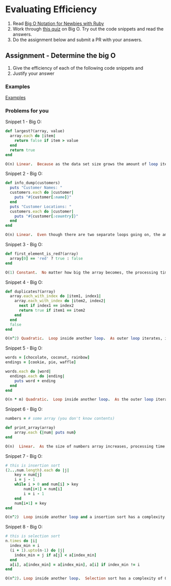 # Evaluating Efficiency

1. Read [Big O Notation for Newbies with Ruby](http://www.datakicks.com/2016/06/04/big-o-notation.html)
2. Work through [this quiz](http://www.codequizzes.com/computer-science/beginner/big-o-algorithms) on Big O. Try out the code snippets and read the answers.
3. Do the assignment below and submit a PR with your answers.


## Assignment - Determine the big O
1) Give the efficiency of each of the following code snippets and
2) Justify your answer

### Examples
[Examples](examples.md)

### Problems for you

Snippet 1 - Big O:
```ruby
def largest?(array, value)
  array.each do |item|
    return false if item > value
  end
  return true
end

O(n) Linear.  Because as the data set size grows the amount of loop iterations grows linearly.


```

Snippet 2 - Big O:
```ruby
def info_dump(customers)
  puts "Customer Names: "
  customers.each do |customer|
    puts "#{customer[:name]}"
  end
  puts "Customer Locations: "
  customers.each do |customer|
    puts "#{customer[:country]}"
  end
end

O(n) Linear.  Even though there are two separate loops going on, the amount of loop iterations grow linearly as the data size increases.

```

Snippet 3 - Big O:
```ruby
def first_element_is_red?(array)
  array[0] == 'red' ? true : false
end

O(1) Constant.  No matter how big the array becomes, the processing time to access the array[0] will be always the same.  
```

Snippet 4 - Big O:
```ruby
def duplicates?(array)
  array.each_with_index do |item1, index1|
    array.each_with_index do |item2, index2|
      next if index1 == index2
      return true if item1 == item2
    end
  end
  false
end

O(n^2) Quadratic.  Loop inside another loop.  As outer loop iterates, inner loop runs the same times(the length of the given array) as outer loop's iteration times. As the data size increases, processing time will be n * n, which makes it n^2.

```

Snippet 5 - Big O:
```ruby
words = [chocolate, coconut, rainbow]
endings = [cookie, pie, waffle]

words.each do |word|
  endings.each do |ending|
    puts word + ending
  end
end

O(n * m) Quadratic.  Loop inside another loop.  As the outer loop iterates, for every word in words array(n), inner loop will go through each element in endings array(m).

```

Snippet 6 - Big O:
```ruby
numbers = # some array (you don't know contents)

def print_array(array)
    array.each {|num| puts num}
end

O(n)  Linear.  As the size of numbers array increases, processing time will increase linearly.  If array.length is 5, it will iterate 5 times.  if array.length is 50, then it will iterate 50 times.  
```

Snippet 7 - Big O:
```ruby
# this is insertion sort
(2...num.length).each do |j|
    key = num[j]
    i = j - 1
    while i > 0 and num[i] > key
        num[i+1] = num[i]
        i = i - 1
    end
    num[i+1] = key
end

O(n^2)  Loop inside another loop and a insertion sort has a complexity of O(n^2).
```

Snippet 8 - Big O:
```ruby
# this is selection sort
n.times do |i|
  index_min = i
  (i + 1).upto(n-1) do |j|
    index_min = j if a[j] < a[index_min]
  end
  a[i], a[index_min] = a[index_min], a[i] if index_min != i
end

O(n^2). Loop inside another loop.  Selection sort has a complexity of O(n^2)
```
